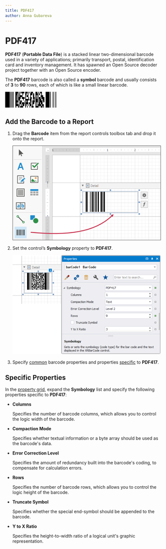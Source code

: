 ```yaml
---
title: PDF417
author: Anna Gubareva
---
```

# PDF417

**PDF417** (**Portable Data File**) is a stacked linear two-dimensional barcode used in a variety of applications; primarily transport, postal, identification card and inventory management. It has spawned an Open Source decoder project together with an Open Source encoder.

The **PDF417** barcode is also called a **symbol** barcode and usually consists of **3** to **90** rows, each of which is like a small linear barcode.

![](../../../../../images/eurd-win-bar-code-pdf417.png)

## Add the Barcode to a Report

1. Drag the **Barcode** item from the report controls toolbox tab and drop it onto the report. 

    ![](../../../../../images/drag-and-drop-barcode.png)

2. Set the control’s **Symbology** property to **PDF417**. 

    ![](../../../../../images/pdf417-in-designer.png)

3. Specify [common](add-bar-codes-to-a-report.md) barcode properties and properties [specific](#specific-properties) to **PDF417**.

## Specific Properties

In the [property grid](../../report-designer-tools/ui-panels/property-grid-tabbed-view.md), expand the **Symbology** list and specify the following properties specific to **PDF417**:

* **Columns**

    Specifies the number of barcode columns, which allows you to control the logic width of the barcode.

* **Compaction Mode**

    Specifies whether textual information or a byte array should be used as the barcode's data.

* **Error Correction Level**

    Specifies the amount of redundancy built into the barcode's coding, to compensate for calculation errors.

* **Rows**

    Specifies the number of barcode rows, which allows you to control the logic height of the barcode.

* **Truncate Symbol**

    Specifies whether the special end-symbol should be appended to the barcode.

* **Y to X Ratio**

    Specifies the height-to-width ratio of a logical unit's graphic representation.